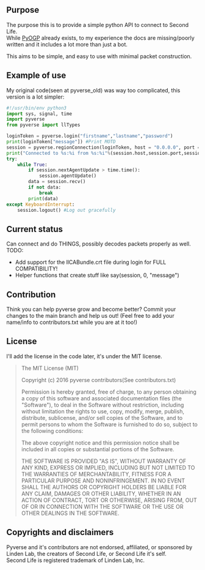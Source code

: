 Purpose
------
The purpose this is to provide a simple python API to connect to Second Life.<br/>
While [PyOGP](http://wiki.secondlife.com/wiki/PyOGP) already exists, to my experience
the docs are missing/poorly written and it includes a lot more than just a bot.

This aims to be simple, and easy to use with minimal packet construction.

Example of use
------
My original code(seen at pyverse_old) was way too complicated, this version is a lot simpler:
```python
#!/usr/bin/env python3
import sys, signal, time
import pyverse
from pyverse import llTypes

loginToken = pyverse.login("firstname","lastname","password")
print(loginToken["message"]) #Print MOTD
session = pyverse.regionConnection(loginToken, host = "0.0.0.0", port = (29000,29099))
print("Connected to %s:%i from %s:%i"%(session.host,session.port,session.clientHost,session.clientPort))
try:
    while True:
        if session.nextAgentUpdate > time.time():
            session.agentUpdate()
        data = session.recv()
        if not data:
            break
        print(data)
except KeyboardInterrupt:
    session.logout() #Log out gracefully
```

Current status
------
Can connect and do THINGS, possibly decodes packets properly as well.<br/>
TODO:
* Add support for the llCABundle.crt file during login for FULL COMPATIBILITY!
* Helper functions that create stuff like say(session, 0, "message")

Contribution
------
Think you can help pyverse grow and become better? Commit your changes to the
main branch and help us out! (Feel free to add your name/info to
contributors.txt while you are at it too!)

License
------
I'll add the license in the code later, it's under the MIT license.

>The MIT License (MIT)
>
>Copyright (c) 2016 pyverse contributors(See contributors.txt)
>
>Permission is hereby granted, free of charge, to any person obtaining a copy
>of this software and associated documentation files (the "Software"), to deal
>in the Software without restriction, including without limitation the rights
>to use, copy, modify, merge, publish, distribute, sublicense, and/or sell
>copies of the Software, and to permit persons to whom the Software is
>furnished to do so, subject to the following conditions:
>
>The above copyright notice and this permission notice shall be included in all
>copies or substantial portions of the Software.
>
>THE SOFTWARE IS PROVIDED "AS IS", WITHOUT WARRANTY OF ANY KIND, EXPRESS OR
>IMPLIED, INCLUDING BUT NOT LIMITED TO THE WARRANTIES OF MERCHANTABILITY,
>FITNESS FOR A PARTICULAR PURPOSE AND NONINFRINGEMENT. IN NO EVENT SHALL THE
>AUTHORS OR COPYRIGHT HOLDERS BE LIABLE FOR ANY CLAIM, DAMAGES OR OTHER
>LIABILITY, WHETHER IN AN ACTION OF CONTRACT, TORT OR OTHERWISE, ARISING FROM,
>OUT OF OR IN CONNECTION WITH THE SOFTWARE OR THE USE OR OTHER DEALINGS IN THE
>SOFTWARE.

Copyrights and disclaimers
------
Pyverse and it's contributors are not endorsed, affiliated, or sponsored by
Linden Lab, the creators of Second Life, or Second Life it's self.<br/>
Second Life is registered trademark of Linden Lab, Inc.
